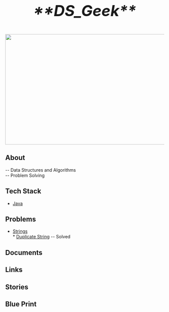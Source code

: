 <br>
<p align="center"><font size="40">
   <i><strong>**DS_Geek**</strong></i>
</font><p>
</br>

<p align="center">
  <img width="650" height="350" src="https://previews.123rf.com/images/trueffelpix/trueffelpix1412/trueffelpix141200004/34229132-problem-solving-concept-sketch-with-keywords-and-icons.jpg">
</p>

## About

-- Data Structures and Algorithms
<br>
-- Problem Solving
</br>

## Tech Stack

* [Java](https://www.java.com/en/download/)


## Problems
* [Strings]()
      <br>* [Duplicate String](https://github.com/harsha4030hari/DS_Geek/tree/master/src/main/java/com/pratice/geeks/DS_Geek/strings/duplicatesinString) -- Solved </br>
      


## Documents


## Links


## Stories

## Blue Print

